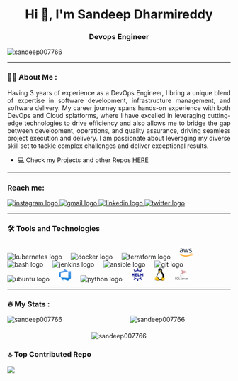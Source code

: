 <h1 align="center">Hi 👋, I'm Sandeep Dharmireddy</h1>
<h3 align="center">Devops Engineer</h3>
</h1>

<p align="left"> <img src="https://komarev.com/ghpvc/?username=sandeep007766&label=Profile%20views&color=0e75b6&style=flat" alt="sandeep007766" /> </p>

---

### :man_technologist: About Me :

<p align="justify">Having 3 years of experience as a DevOps Engineer, I bring a unique blend of expertise in software development, infrastructure management, and software delivery. My career journey spans hands-on experience with both DevOps and Cloud splatforms, where I have excelled in leveraging cutting-edge technologies to drive efficiency and also allows me to bridge the gap between development, operations, and quality assurance, driving seamless project execution and delivery. I am passionate about leveraging my diverse skill set to tackle complex challenges and deliver exceptional results.</p>

- 💻 Check my Projects and other Repos [HERE](https://github.com/sandeep007766?tab=repositories)

---

<h3 align="left">Reach me:</h3>
<div align="left">
  <a href="https://www.instagram.com/sandeep_dharmireddy?igsh=N2tuMG56OXI4aXRy" target="_blank">
    <img src="https://img.shields.io/static/v1?message=Instagram&logo=instagram&label=&color=E4405F&logoColor=white&labelColor=&style=for-the-badge" height="35" alt="instagram logo"  />
  </a>
  <a href="https://mail.google.com/mail/?view=cm&fs=1&to=dharmireddysandeep@gmail.com" target="_blank">
    <img src="https://img.shields.io/static/v1?message=Gmail&logo=gmail&label=&color=D14836&logoColor=white&labelColor=&style=for-the-badge" height="35" alt="gmail logo"  />
  </a>
  <a href="https://www.linkedin.com/in/sandeep-dharmireddy-354757168" target="_blank">
    <img src="https://img.shields.io/static/v1?message=LinkedIn&logo=linkedin&label=&color=0077B5&logoColor=white&labelColor=&style=for-the-badge" height="35" alt="linkedin logo"  />
  </a>
  <a href="https://x.com/SDharmired64997?t=br8DZwsjf0P0UO2ufGIWqg&s=08" target="_blank">
    <img src="https://img.shields.io/static/v1?message=Twitter&logo=twitter&label=&color=1DA1F2&logoColor=white&labelColor=&style=for-the-badge" height="35" alt="twitter logo"  />
  </a>
</div>

---

### :hammer_and_wrench: Tools and Technologies 
###

<div align="left">
  <img src="https://cdn.jsdelivr.net/gh/devicons/devicon/icons/kubernetes/kubernetes-plain.svg" height="30" alt="kubernetes logo"  />
  <img width="12" />
  <img src="https://cdn.jsdelivr.net/gh/devicons/devicon/icons/docker/docker-original.svg" height="30" alt="docker logo"  />
  <img width="12" />
  <img src="https://cdn.jsdelivr.net/gh/devicons/devicon/icons/terraform/terraform-original.svg" height="30" alt="terraform logo"  />
  <img width="12" />
  <img src="https://github.com/devicons/devicon/blob/master/icons/amazonwebservices/amazonwebservices-original-wordmark.svg" height="30" alt="amazonwebservices logo"  />
  <img width="12" />
  <img src="https://cdn.simpleicons.org/gnubash/4EAA25" height="30" alt="bash logo"  />
  <img width="12" />
  <img src="https://skillicons.dev/icons?i=jenkins" height="30" alt="jenkins logo"  />
  <img width="12" />
  <img src="https://cdn.jsdelivr.net/gh/devicons/devicon/icons/ansible/ansible-original.svg" height="30" alt="ansible logo"  />
  <img width="12" />
  <img src="https://cdn.simpleicons.org/git/F05032" height="30" alt="git logo"  />
  <img width="12" />
  <img src="https://cdn.simpleicons.org/ubuntu/E95420" height="30" alt="ubuntu logo"  />
  <img width="12" />
  <img src="https://github.com/devicons/devicon/blob/v2.16.0/icons/azuredevops/azuredevops-original.svg" height="30" alt="azure logo"  />
  <img width="12" />
  <img src="https://cdn.jsdelivr.net/gh/devicons/devicon/icons/python/python-original.svg" height="30" alt="python logo"  />
  <img width="12" />
  <img src="https://github.com/devicons/devicon/blob/v2.16.0/icons/helm/helm-original.svg" height="30" alt="helm logo"  />
  <img width="12" />
  <img src="https://github.com/devicons/devicon/blob/v2.16.0/icons/linux/linux-original.svg" height="30" alt="linux logo"  />
  <img width="12" />
  <img src="https://github.com/devicons/devicon/blob/v2.16.0/icons/microsoftsqlserver/microsoftsqlserver-original-wordmark.svg" height="30" alt="microsoftsqlserver logo"  />
  <img width="12" />
</div>

---

### :fire: My Stats :

<div style="display: flex; justify-content: space-between;">
  <img src="https://github-readme-stats.vercel.app/api?username=sandeep007766&show_icons=true&locale=en" alt="sandeep007766" style="flex: 1; max-width: 45%;" />
  <img src="https://github-readme-streak-stats.herokuapp.com/?user=sandeep007766&" alt="sandeep007766" style="flex: 1; max-width: 45%;" />
</div>

<div style="text-align: center; margin-top: 20px;">
  <img src="https://github-readme-stats.vercel.app/api/top-langs?username=sandeep007766&show_icons=true&locale=en&layout=compact" alt="sandeep007766" style="max-width: 100%;" />
</div>

### 🔝 Top Contributed Repo
![](https://github-contributor-stats.vercel.app/api?username=sandeep007766&limit=5&theme=flat&combine_all_yearly_contributions=true)

<!--
## This section is commented out
This Snake gif/svg will not be displayed in the rendered README.md file.
As the svg/gif file getting generated is corrupted

 ### My GitHub Contributions
![snake gif](https://github.com/sandeep0077666/sandeep007766/blob/output/github-contribution-grid-snake.gif)
-->
 


